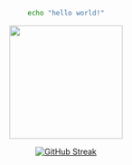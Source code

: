 <div id="header" align="center">

```bash
echo "hello world!"
```


  <img src="https://media1.giphy.com/media/13HBDT4QSTpveU/giphy.gif?cid=ecf05e47xgb4e8f4cd90mpfawsdjr6mymqo8p6m517yo8e6w&rid=giphy.gif&ct=g" width="200"/>


[![GitHub Streak](https://github-readme-streak-stats.herokuapp.com?user=png261&theme=dark&hide_border=true&date_format=n%2Fj%5B%2FY%5D)](https://png261.github.io)
</div>
